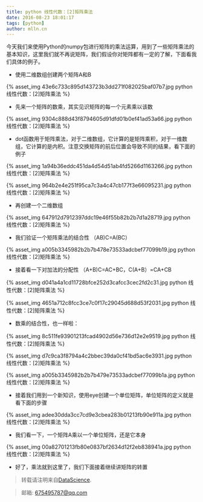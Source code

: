 ```yaml
---
title: python 线性代数：[2]矩阵乘法
date: 2016-08-23 18:01:17
tags: [python]
author: mlln.cn
---
```

今天我们来使用Python的numpy包进行矩阵的乘法运算，用到了一些矩阵乘法的基本知识，这里我们就不再说矩阵，我们假设你对矩阵都有一定的了解，下面看我们具体的例子。

- 使用二维数组创建两个矩阵A和B

{% asset_img 43e6c733c895d143723b3dd271f082025baf07b7.jpg python 线性代数：[2]矩阵乘法 %}

- 先来一个矩阵的数乘，其实见识矩阵的每一个元素乘以该数

{% asset_img 9304c888d43f8794605d91dfd01b0ef41ad53a66.jpg python 线性代数：[2]矩阵乘法 %}

- dot函数用于矩阵乘法，对于二维数组，它计算的是矩阵乘积，对于一维数组，它计算的是内积。注意交换矩阵的前后位置会导致不同的结果，看下面的例子

{% asset_img 1a94b36eddc451da4d54d51ab4fd5266d1163266.jpg python 线性代数：[2]矩阵乘法 %}

{% asset_img 964b2e4e251f95ca7c3a4c47cb177f3e66095231.jpg python 线性代数：[2]矩阵乘法 %}

- 再创建一个二维数组

{% asset_img 647912d7912397ddc19e46f55b82b2b7d1a28719.jpg python 线性代数：[2]矩阵乘法 %}

- 我们验证一个矩阵乘法的结合性 （AB)C=A(BC）

{% asset_img a005b3345982b2b7b478e73533adcbef77099b19.jpg python 线性代数：[2]矩阵乘法 %}

- 接着看一下对加法的分配性 （A+B)C=AC+BC，C(A+B）=CA+CB

{% asset_img d041a4a1cd11728bfce252d3cafcc3cec2fd2c31.jpg python 线性代数：[2]矩阵乘法 %}

{% asset_img 4651a712c8fcc3ce7c0f17c29045d688d53f2031.jpg python 线性代数：[2]矩阵乘法 %}

- 数乘的结合性，也一样啦：

{% asset_img 8c511fe93901213fcad4902d56e736d12e2e9519.jpg python 线性代数：[2]矩阵乘法 %}

{% asset_img d7c9ca3f8794a4c2bbec39da0cf41bd5ac6e3931.jpg python 线性代数：[2]矩阵乘法 %}

{% asset_img a005b3345982b2b7b479e73533adcbef77099b1a.jpg python 线性代数：[2]矩阵乘法 %}

- 接着我们用到一个新知识，使用eye创建一个单位矩阵，单位矩阵的定义就是看下面的步骤

{% asset_img adee30dda3cc7cd9e3cbea283b01213fb90e911a.jpg python 线性代数：[2]矩阵乘法 %}

- 我们看一下，一个矩阵A乘以一个单位矩阵，还是它本身

{% asset_img 00a82701213fb80e0837bf2634d12f2eb838941a.jpg python 线性代数：[2]矩阵乘法 %}

- 好了，乘法就到这里了，我们下面接着继续讲矩阵的转置

> 转载请注明来自[DataScience](http://mlln.cn).

> 邮箱: 675495787@qq.com 
